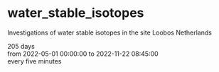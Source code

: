 # water_stable_isotopes

Investigations of water stable isotopes in the site Loobos Netherlands  

205 days  
from 2022-05-01 00:00:00 to 2022-11-22 08:45:00  
every five minutes
